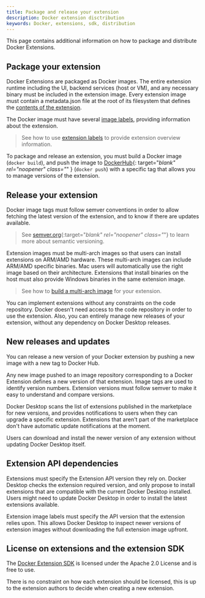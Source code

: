 ```yaml
---
title: Package and release your extension
description: Docker extension disctribution
keywords: Docker, extensions, sdk, distribution
---
```


This page contains additional information on how to package and distribute Docker Extensions.

## Package your extension

Docker Extensions are packaged as Docker images. The entire extension runtime including the UI, backend services (host or VM), and any necessary binary must be included in the extension image.
Every extension image must contain a metadata.json file at the root of its filesystem that defines the [contents of the extension](../architecture/metadata.md).

The Docker image must have several [image labels](labels.md), providing information about the extension.

> See how to use [extension labels](labels.md) to provide extension overview information.

To package and release an extension, you must build a Docker image (`docker build`), and push the image to [DockerHub](https://hub.docker.com/){: target="_blank" rel="noopener" class="_" } (`docker push`) with a specific tag that allows you to manage versions of the extension.

## Release your extension

Docker image tags must follow semver conventions in order to allow fetching the latest version of the extension, and to know if there are updates available.

> See [semver.org](https://semver.org/){:target="_blank" rel="noopener" class="_"} to learn more about semantic versioning.

Extension images must be multi-arch images so that users can install extensions on ARM/AMD hardware. These multi-arch images can include ARM/AMD specific binaries. Mac users will automatically use the right image based on their architecture.
Extensions that install binaries on the host must also provide Windows binaries in the same extension image.

> See how to [build a multi-arch image](multi-arch.md) for your extension.

You can implement extensions without any constraints on the code repository. Docker doesn't need access to the code repository in order to use the extension. Also, you can entirely manage new releases of your extension, without any dependency on Docker Desktop releases.

## New releases and updates

You can release a new version of your Docker extension by pushing a new image with a new tag to Docker Hub.

Any new image pushed to an image repository corresponding to a Docker Extension defines a new version of that extension. Image tags are used to identify version numbers. Extension versions must follow semver to make it easy to understand and compare versions.

Docker Desktop scans the list of extensions published in the marketplace for new versions, and provides notifications to users when they can upgrade a specific extension. Extensions that aren't part of the marketplace don't have automatic update notifications at the moment.

Users can download and install the newer version of any extension without updating Docker Desktop itself.

## Extension API dependencies

Extensions must specify the Extension API version they rely on. Docker Desktop checks the extension required version, and only propose to install extensions that are compatible with the current Docker Desktop installed. Users might need to update Docker Desktop in order to install the latest extensions available.

Extension image labels must specify the API version that the extension relies upon. This allows Docker Desktop to inspect newer versions of extension images without downloading the full extension image upfront.

## License on extensions and the extension SDK

The [Docker Extension SDK](https://www.npmjs.com/package/@docker/extension-api-client) is licensed under the Apache 2.0 License and is free to use.

There is no constraint on how each extension should be licensed, this is up to the extension authors to decide when creating a new extension.
